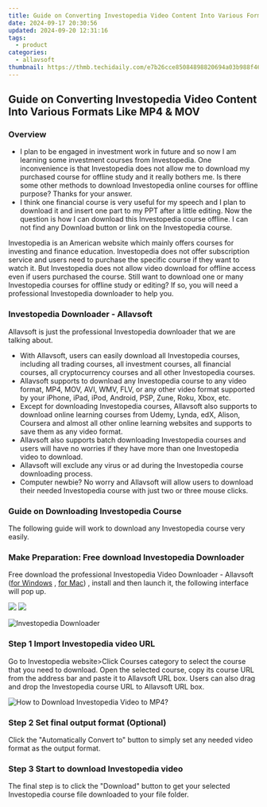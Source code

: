```yaml
---
title: Guide on Converting Investopedia Video Content Into Various Formats Like MP4 & MOV
date: 2024-09-17 20:30:56
updated: 2024-09-20 12:31:16
tags:
  - product
categories:
  - allavsoft
thumbnail: https://thmb.techidaily.com/e7b26cce85084898820694a03b988f46853880c83b86563e047e92a3e8096101.jpg
---
```


## Guide on Converting Investopedia Video Content Into Various Formats Like MP4 & MOV

### Overview

* I plan to be engaged in investment work in future and so now I am learning some investment courses from Investopedia. One inconvenience is that Investopedia does not allow me to download my purchased course for offline study and it really bothers me. Is there some other methods to download Investopedia online courses for offline purpose? Thanks for your answer.
* I think one financial course is very useful for my speech and I plan to download it and insert one part to my PPT after a little editing. Now the question is how I can download this Investopedia course offline. I can not find any Download button or link on the Investopedia course.

Investopedia is an American website which mainly offers courses for investing and finance education. Investopedia does not offer subscription service and users need to purchase the specific course if they want to watch it. But Investopedia does not allow video download for offline access even if users purchased the course. Still want to download one or many Investopedia courses for offline study or editing? If so, you will need a professional Investopedia downloader to help you.

### Investopedia Downloader - Allavsoft

Allavsoft is just the professional Investopedia downloader that we are talking about.

* With Allavsoft, users can easily download all Investopedia courses, including all trading courses, all investment courses, all financial courses, all cryptocurrency courses and all other Investopedia courses.
* Allavsoft supports to download any Investopedia course to any video format, MP4, MOV, AVI, WMV, FLV, or any other video format supported by your iPhone, iPad, iPod, Android, PSP, Zune, Roku, Xbox, etc.
* Except for downloading Investopedia courses, Allavsoft also supports to download online learning courses from Udemy, Lynda, edX, Alison, Coursera and almost all other online learning websites and supports to save them as any video format.
* Allavsoft also supports batch downloading Investopedia courses and users will have no worries if they have more than one Investopedia video to download.
* Allavsoft will exclude any virus or ad during the Investopedia course downloading process.
* Computer newbie? No worry and Allavsoft will allow users to download their needed Investopedia course with just two or three mouse clicks.

### Guide on Downloading Investopedia Course

The following guide will work to download any Investopedia course very easily.

### Make Preparation: Free download Investopedia Downloader

Free download the professional Investopedia Video Downloader - Allavsoft ([for Windows](https://tools.techidaily.com/allavsoft/products/) , [for Mac](https://tools.techidaily.com/allavsoft/products/)) , install and then launch it, the following interface will pop up.

[![](https://www.allavsoft.com/how-to/../images/how-to/free-download-win.jpg)](https://tools.techidaily.com/allavsoft/products/) [![](https://www.allavsoft.com/how-to/../images/how-to/free-download-mac.jpg)](https://tools.techidaily.com/allavsoft/products/)

![Investopedia Downloader](https://www.allavsoft.com/how-to/../images/allavsoft/screen-shot-600.jpg)

### Step 1 Import Investopedia video URL

Go to Investopedia website>Click Courses category to select the course that you need to download. Open the selected course, copy its course URL from the address bar and paste it to Allavsoft URL box. Users can also drag and drop the Investopedia course URL to Allavsoft URL box.

![How to Download Investopedia Video to MP4?](https://www.allavsoft.com/how-to/../images/how-to/download-rtmp-video/download-rtmp-video.jpg)

### Step 2 Set final output format (Optional)

Click the "Automatically Convert to" button to simply set any needed video format as the output format.

### Step 3 Start to download Investopedia video

The final step is to click the "Download" button to get your selected Investopedia course file downloaded to your file folder.

<ins class="adsbygoogle"
     style="display:block"
     data-ad-format="autorelaxed"
     data-ad-client="ca-pub-7571918770474297"
     data-ad-slot="1223367746"></ins>



<ins class="adsbygoogle"
     style="display:block"
     data-ad-client="ca-pub-7571918770474297"
     data-ad-slot="8358498916"
     data-ad-format="auto"
     data-full-width-responsive="true"></ins>
